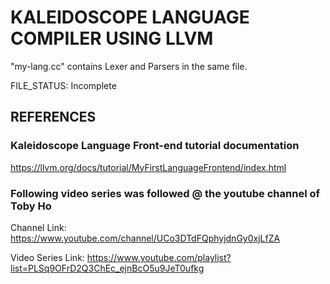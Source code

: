 # KALEIDOSCOPE LANGUAGE COMPILER USING LLVM


"my-lang.cc" contains Lexer and Parsers in the same file.

FILE_STATUS: Incomplete

## REFERENCES
### Kaleidoscope Language Front-end tutorial documentation
https://llvm.org/docs/tutorial/MyFirstLanguageFrontend/index.html
### Following video series was followed @ the youtube channel of Toby Ho 

Channel Link:
https://www.youtube.com/channel/UCo3DTdFQphyjdnGy0xjLfZA

Video Series Link:
https://www.youtube.com/playlist?list=PLSq9OFrD2Q3ChEc_ejnBcO5u9JeT0ufkg
